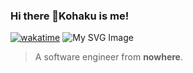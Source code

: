 ### Hi there 👋Kohaku is me!
[![wakatime](https://wakatime.com/badge/user/36ae3c61-93a6-45d7-8d6d-1662d950a7a3.svg)](https://wakatime.com/@36ae3c61-93a6-45d7-8d6d-1662d950a7a3)
![My SVG Image]([https://example.com/image.svg](https://wakatime.com/share/@Kohaku233/341f7119-b56a-4fb7-88a0-f8fdbc9ea053.svg))
> A software engineer from **nowhere**.

